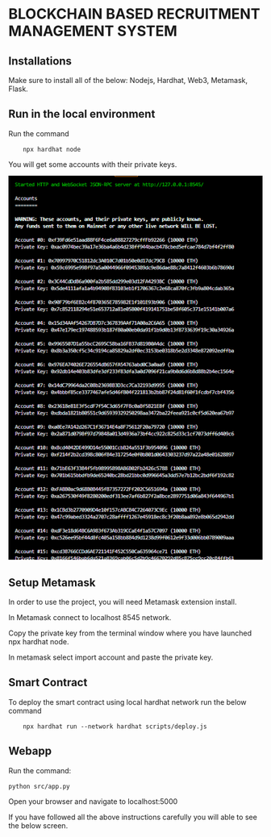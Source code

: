 
# BLOCKCHAIN BASED RECRUITMENT MANAGEMENT SYSTEM






## Installations

Make sure to install all of the below:
     Nodejs, Hardhat, Web3, Metamask, Flask.


     
      

## Run in the local environment
Run the command
    
        npx hardhat node

You will get some accounts with their private keys.


![App Screenshot](accounts.png)


## Setup Metamask

In order to use the project, you will need Metamask extension install.

In Metamask connect to localhost 8545 network.

Copy the private key from the terminal window where you have launched npx hardhat node.

In metamask select import account and paste the private key.

## Smart Contract

To deploy the smart contract using local hardhat network run the below command

    
        npx hardhat run --network hardhat scripts/deploy.js


## Webapp

Run the command:

    python src/app.py

Open your browser and navigate to localhost:5000

If you have followed all the above instructions carefully you will able to see the below screen.
